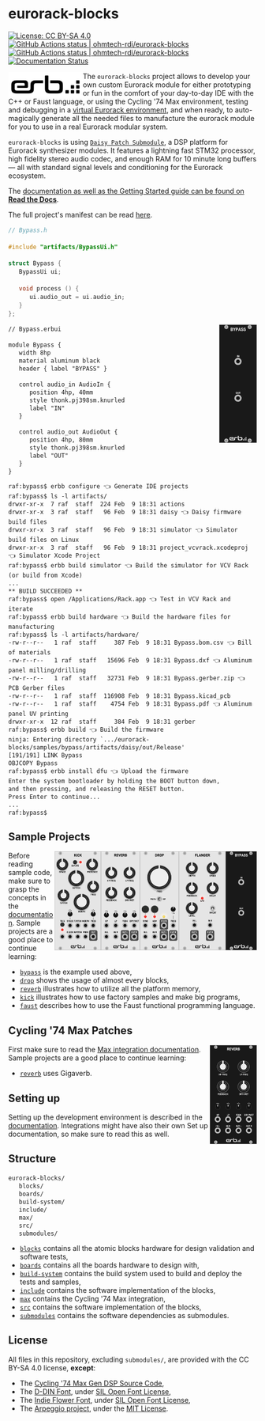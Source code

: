 # eurorack-blocks

[![License: CC BY-SA 4.0](https://img.shields.io/badge/License-CC%20BY--SA%204.0-lightgrey.svg)](https://creativecommons.org/licenses/by-sa/4.0/)
[<!--lint ignore no-dead-urls-->![GitHub Actions status | ohmtech-rdi/eurorack-blocks](https://github.com/ohmtech-rdi/eurorack-blocks/workflows/Ubuntu%2020.04/badge.svg)](https://github.com/ohmtech-rdi/eurorack-blocks/actions?workflow=Ubuntu%2020.04)
[<!--lint ignore no-dead-urls-->![GitHub Actions status | ohmtech-rdi/eurorack-blocks](https://github.com/ohmtech-rdi/eurorack-blocks/workflows/macOS%2010.15/badge.svg)](https://github.com/ohmtech-rdi/eurorack-blocks/actions?workflow=macOS%2010.15)
[![Documentation Status](https://readthedocs.org/projects/eurorack-blocks/badge/?version=latest)](https://eurorack-blocks.readthedocs.io/en/latest/?badge=latest)

<img align="left" width="30%" src="./erb-logo.svg">

The `eurorack-blocks` project allows to develop your own custom Eurorack module for either
prototyping or fun in the comfort of your day-to-day IDE with the C++ or Faust language,
or using the Cycling '74 Max environment,
testing and debugging in a [virtual Eurorack environment](https://vcvrack.com),
and when ready, to auto-magically generate all the needed files to manufacture
the eurorack module for you to use in a real Eurorack modular system.

`eurorack-blocks` is using [`Daisy Patch Submodule`](https://www.electro-smith.com/daisy/patch-sm),
a DSP platform for Eurorack synthesizer modules. It features a lightning fast STM32 processor,
high fidelity stereo audio codec, and enough RAM for 10 minute long buffers
— all with standard signal levels and conditioning for the Eurorack ecosystem.

The [documentation as well as the Getting Started guide can be found on **Read the Docs**](https://eurorack-blocks.readthedocs.io/en/latest/).

The full project's manifest can be read [here](manifest.md).


```cpp
// Bypass.h

#include "artifacts/BypassUi.h"

struct Bypass {
   BypassUi ui;

   void process () {
      ui.audio_out = ui.audio_in;
   }
};
```

<img align="right" width="15%" src="./samples/bypass/screenshot.png">

```erb
// Bypass.erbui

module Bypass {
   width 8hp
   material aluminum black
   header { label "BYPASS" }

   control audio_in AudioIn {
      position 4hp, 40mm
      style thonk.pj398sm.knurled
      label "IN"
   }

   control audio_out AudioOut {
      position 4hp, 80mm
      style thonk.pj398sm.knurled
      label "OUT"
   }
}
```

```console
raf:bypass$ erbb configure 👈 Generate IDE projects
raf:bypass$ ls -l artifacts/
drwxr-xr-x  7 raf  staff  224 Feb  9 18:31 actions
drwxr-xr-x  3 raf  staff   96 Feb  9 18:31 daisy 👈 Daisy firmware build files
drwxr-xr-x  3 raf  staff   96 Feb  9 18:31 simulator 👈 Simulator build files on Linux
drwxr-xr-x  3 raf  staff   96 Feb  9 18:31 project_vcvrack.xcodeproj 👈 Simulator Xcode Project
raf:bypass$ erbb build simulator 👈 Build the simulator for VCV Rack (or build from Xcode)
...
** BUILD SUCCEEDED **
raf:bypass$ open /Applications/Rack.app 👈 Test in VCV Rack and iterate
raf:bypass$ erbb build hardware 👈 Build the hardware files for manufacturing
raf:bypass$ ls -l artifacts/hardware/
-rw-r--r--   1 raf  staff     387 Feb  9 18:31 Bypass.bom.csv 👈 Bill of materials
-rw-r--r--   1 raf  staff   15696 Feb  9 18:31 Bypass.dxf 👈 Aluminum panel milling/drilling
-rw-r--r--   1 raf  staff   32731 Feb  9 18:31 Bypass.gerber.zip 👈 PCB Gerber files
-rw-r--r--   1 raf  staff  116908 Feb  9 18:31 Bypass.kicad_pcb
-rw-r--r--   1 raf  staff    4754 Feb  9 18:31 Bypass.pdf 👈 Aluminum panel UV printing
drwxr-xr-x  12 raf  staff     384 Feb  9 18:31 gerber
raf:bypass$ erbb build 👈 Build the firmware
ninja: Entering directory `.../eurorack-blocks/samples/bypass/artifacts/daisy/out/Release'
[191/191] LINK Bypass
OBJCOPY Bypass
raf:bypass$ erbb install dfu 👈 Upload the firmware
Enter the system bootloader by holding the BOOT button down,
and then pressing, and releasing the RESET button.
Press Enter to continue...
...
raf:bypass$
```


## Sample Projects

[<img align="right" height="200px" src="./samples/bypass/screenshot.png">](./samples/bypass/)
[<img align="right" height="200px" src="./samples/faust/screenshot.png">](./samples/faust/)
[<img align="right" height="200px" src="./samples/drop/screenshot.png">](./samples/drop/)
[<img align="right" height="200px" src="./samples/reverb/screenshot.png">](./samples/reverb/)
[<img align="right" height="200px" src="./samples/kick/screenshot.png">](./samples/kick/)

Before reading sample code, make sure to grasp the concepts in the [documentation](https://eurorack-blocks.readthedocs.io/en/latest/).
Sample projects are a good place to continue learning:

- [`bypass`](./samples/bypass/) is the example used above,
- [`drop`](./samples/drop/) shows the usage of almost every blocks,
- [`reverb`](./samples/reverb/) illustrates how to utilize all the platform memory,
- [`kick`](./samples/kick/) illustrates how to use factory samples and make big programs,
- [`faust`](./samples/faust/) describes how to use the Faust functional programming language.


## Cycling '74 Max Patches

[<img align="right" height="200px" src="./max/reverb/screenshot.png">](./max/reverb/)

First make sure to read the [Max integration documentation](https://eurorack-blocks.readthedocs.io/en/latest/max/setup.html).
Sample projects are a good place to continue learning:

- [`reverb`](./max/reverb/) uses Gigaverb.


## Setting up

Setting up the development environment is described in the
[documentation](https://eurorack-blocks.readthedocs.io/en/latest/getting-started/setup.html).
Integrations might have also their own Set up documentation, so make sure to read this as well.


## Structure

```
eurorack-blocks/
   blocks/
   boards/
   build-system/
   include/
   max/
   src/
   submodules/
```

- [`blocks`](./blocks/) contains all the atomic blocks hardware for design validation and software tests,
- [`boards`](./blocks/) contains all the boards hardware to design with,
- [`build-system`](./build-system/) contains the build system used to build and deploy
   the tests and samples,
- [`include`](./include/) contains the software implementation of the blocks,
- [`max`](./max/) contains the Cycling '74 Max integration,
- [`src`](./src/) contains the software implementation of the blocks,
- [`submodules`](./submodules/) contains the software dependencies as submodules.


## License

All files in this repository, excluding `submodules/`, are provided with the CC BY-SA 4.0 license, **except**:

- The [Cycling '74 Max Gen DSP Source Code](./include/gen_dsp),
- The [D-DIN Font](./include/erb/vcvrack/design/d-din),
   under [SIL Open Font License](./include/erb/vcvrack/design/d-din/SIL%20Open%20Font%20License.txt),
- The [Indie Flower Font](./include/erb/vcvrack/design/indie-flower),
   under [SIL Open Font License](./include/erb/vcvrack/design/indie-flower/OFL.txt),
- The [Arpeggio project](https://github.com/textX/Arpeggio), under the [MIT License](https://textx.github.io/Arpeggio/stable/about/license/).
